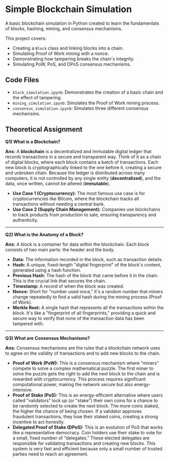 # Simple Blockchain Simulation

A basic blockchain simulation in Python created to learn the fundamentals of blocks, hashing, mining, and consensus mechanisms.

This project covers:
- Creating a `Block` class and linking blocks into a chain.
- Simulating Proof of Work mining with a nonce.
- Demonstrating how tampering breaks the chain's integrity.
- Simulating PoW, PoS, and DPoS consensus mechanisms.

## Code Files

* `block_simulation.ipynb`: Demonstrates the creation of a basic chain and the effect of tampering.
* `mining_simulation.ipynb`: Simulates the Proof of Work mining process.
* `consensus_simulation.ipynb`: Simulates three different consensus mechanisms.

## Theoretical Assignment

**Q1) What is a Blockchain?**

**Ans:** A **blockchain** is a decentralized and immutable digital ledger that records transactions in a secure and transparent way. Think of it as a chain of digital blocks, where each block contains a batch of transactions. Each new block is cryptographically linked to the one before it, creating a secure and unbroken chain. Because the ledger is distributed across many computers, it is not controlled by any single entity (**decentralized**), and the data, once written, cannot be altered (**immutable**).

* **Use Case 1 (Cryptocurrency):** The most famous use case is for cryptocurrencies like Bitcoin, where the blockchain tracks all transactions without needing a central bank.
* **Use Case 2 (Supply Chain Management):** Companies use blockchains to track products from production to sale, ensuring transparency and authenticity.

---

**Q2) What is the Anatomy of a Block?**

**Ans:** A block is a container for data within the blockchain. Each block consists of two main parts: the header and the body.

* **Data:** The information recorded in the block, such as transaction details.
* **Hash:** A unique, fixed-length "digital fingerprint" of the block's content, generated using a hash function.
* **Previous Hash:** The hash of the block that came before it in the chain. This is the crucial link that secures the chain.
* **Timestamp:** A record of when the block was created.
* **Nonce:** Short for "number used once," it's a random number that miners change repeatedly to find a valid hash during the mining process (Proof of Work).
* **Merkle Root:** A single hash that represents all the transactions within the block. It's like a "fingerprint of all fingerprints," providing a quick and secure way to verify that none of the transaction data has been tampered with.

---

**Q3) What are Consensus Mechanisms?**

**Ans:** Consensus mechanisms are the rules that a blockchain network uses to agree on the validity of transactions and to add new blocks to the chain.

* **Proof of Work (PoW):** This is a consensus mechanism where "miners" compete to solve a complex mathematical puzzle. The first miner to solve the puzzle gets the right to add the next block to the chain and is rewarded with cryptocurrency. This process requires significant computational power, making the network secure but also energy-intensive.
* **Proof of Stake (PoS):** This is an energy-efficient alternative where users called "validators" lock up (or "stake") their own coins for a chance to be randomly selected to create the next block. The more coins staked, the higher the chance of being chosen. If a validator approves fraudulent transactions, they lose their staked coins, creating a strong incentive to act honestly.
* **Delegated Proof of Stake (DPoS):** This is an evolution of PoS that works like a representative democracy. Coin holders use their stake to vote for a small, fixed number of "delegates." These elected delegates are responsible for validating transactions and creating new blocks. This system is very fast and efficient because only a small number of trusted parties need to reach an agreement.
